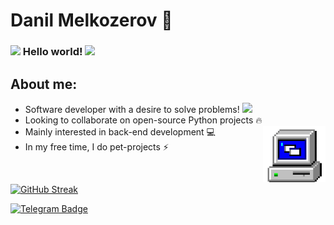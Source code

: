 # Danil Melkozerov :snake:

### <img src="https://github.com/TheDudeThatCode/TheDudeThatCode/blob/master/Assets/Hi.gif" width="29px"> Hello world!&nbsp;<img src="https://github.com/TheDudeThatCode/TheDudeThatCode/blob/master/Assets/Earth.gif" width="24px">


## About me:

- Software developer with a desire to solve problems! ![](https://cdn.betterttv.net/emote/609431bc39b5010444d0cbdc/1x)
- Looking to collaborate on open-source Python projects :fire:
- Mainly interested in back-end development :computer: <img align="right" alt="PC GIF" src="https://github.com/TheDudeThatCode/TheDudeThatCode/blob/master/Assets/PC.gif" width="100" />
- In my free time, I do pet-projects :zap: 

<br>


[![GitHub Streak](http://github-readme-streak-stats.herokuapp.com?user=danmelk&theme=dark&background=000000)](https://git.io/streak-stats)
<br>


   <a href="https://t.me/f1rec0de">
    <img src="https://img.shields.io/badge/Telegram-blue?style=for-the-badge&logo=Telegram&logoColor=white" alt="Telegram Badge"/>
  </a>

<br><br><br><br>
